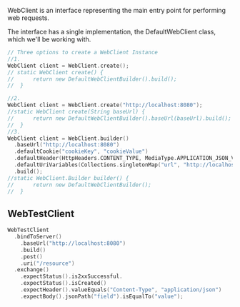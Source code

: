 WebClient is an interface representing the main entry point for performing web requests.

The interface has a single implementation, the DefaultWebClient class, which we'll be working with.
```kotlin
// Three options to create a WebClient Instance
//1.
WebClient client = WebClient.create();
// static WebClient create() {
//		return new DefaultWebClientBuilder().build();
//	}

//2.
WebClient client = WebClient.create("http://localhost:8080");
//static WebClient create(String baseUrl) {
//		return new DefaultWebClientBuilder().baseUrl(baseUrl).build();
//	}
//3.
WebClient client = WebClient.builder()
  .baseUrl("http://localhost:8080")
  .defaultCookie("cookieKey", "cookieValue")
  .defaultHeader(HttpHeaders.CONTENT_TYPE, MediaType.APPLICATION_JSON_VALUE) 
  .defaultUriVariables(Collections.singletonMap("url", "http://localhost:8080"))
  .build();
//static WebClient.Builder builder() {
//		return new DefaultWebClientBuilder();
//	}
```
## WebTestClient

```kotlin
WebTestClient
  .bindToServer()
    .baseUrl("http://localhost:8080")
    .build()
    .post()
    .uri("/resource")
  .exchange()
    .expectStatus().is2xxSuccessful.
    .expectStatus().isCreated()
    .expectHeader().valueEquals("Content-Type", "application/json")
    .expectBody().jsonPath("field").isEqualTo("value");
```